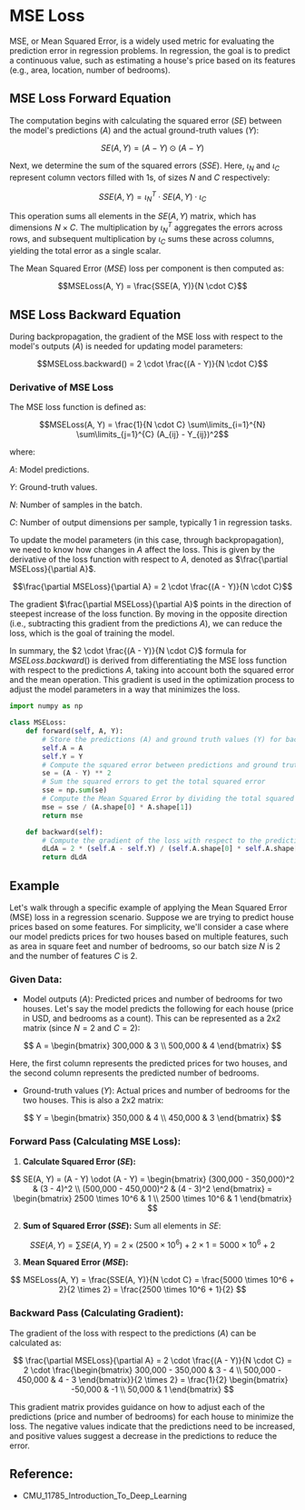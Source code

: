 # MSE Loss

MSE, or Mean Squared Error, is a widely used metric for evaluating the prediction error in regression problems. In regression, the goal is to predict a continuous value, such as estimating a house's price based on its features (e.g., area, location, number of bedrooms).

## MSE Loss Forward Equation

The computation begins with calculating the squared error ($SE$) between the model's predictions ($A$) and the actual ground-truth values ($Y$):

$$SE(A, Y) = (A - Y) \odot (A - Y)$$

Next, we determine the sum of the squared errors ($SSE$). Here, $\iota_N$ and $\iota_C$ represent column vectors filled with 1s, of sizes $N$ and $C$ respectively:

$$SSE(A,Y) = \iota_{N}^{T} \cdot SE(A,Y) \cdot \iota_{C}$$

This operation sums all elements in the $SE(A, Y)$ matrix, which has dimensions $N \times C$. The multiplication by $\iota_{N}^{T}$ aggregates the errors across rows, and subsequent multiplication by $\iota_{C}$ sums these across columns, yielding the total error as a single scalar.

The Mean Squared Error ($MSE$) loss per component is then computed as:

$$MSELoss(A, Y) = \frac{SSE(A, Y)}{N \cdot C}$$

## MSE Loss Backward Equation
During backpropagation, the gradient of the MSE loss with respect to the model's outputs ($A$) is needed for updating model parameters:

$$MSELoss.backward() = 2 \cdot \frac{(A - Y)}{N \cdot C}$$

### Derivative of MSE Loss

The MSE loss function is defined as:

$$MSELoss(A, Y) = \frac{1}{N \cdot C} \sum\limits_{i=1}^{N} \sum\limits_{j=1}^{C} (A_{ij} - Y_{ij})^2$$

where:

$A$: Model predictions.

$Y$: Ground-truth values.

$N$: Number of samples in the batch.

$C$: Number of output dimensions per sample, typically 1 in regression tasks.

To update the model parameters (in this case, through backpropagation), we need to know how changes in $A$ affect the loss. This is given by the derivative of the loss function with respect to $A$, denoted as $\frac{\partial MSELoss}{\partial A}$.

$$\frac{\partial MSELoss}{\partial A} = 2 \cdot \frac{(A - Y)}{N \cdot C}$$

The gradient $\frac{\partial MSELoss}{\partial A}$ points in the direction of steepest increase of the loss function. By moving in the opposite direction (i.e., subtracting this gradient from the predictions $A$), we can reduce the loss, which is the goal of training the model.

In summary, the $2 \cdot \frac{(A - Y)}{N \cdot C}$ formula for $MSELoss.backward()$ is derived from differentiating the MSE loss function with respect to the predictions $A$, taking into account both the squared error and the mean operation. This gradient is used in the optimization process to adjust the model parameters in a way that minimizes the loss.

```python
import numpy as np

class MSELoss:
    def forward(self, A, Y):
        # Store the predictions (A) and ground truth values (Y) for backward computation
        self.A = A
        self.Y = Y
        # Compute the squared error between predictions and ground truth
        se = (A - Y) ** 2
        # Sum the squared errors to get the total squared error
        sse = np.sum(se)
        # Compute the Mean Squared Error by dividing the total squared error by the number of elements
        mse = sse / (A.shape[0] * A.shape[1])
        return mse

    def backward(self):
        # Compute the gradient of the loss with respect to the predictions (A)
        dLdA = 2 * (self.A - self.Y) / (self.A.shape[0] * self.A.shape[1])
        return dLdA

```

## Example

Let's walk through a specific example of applying the Mean Squared Error (MSE) loss in a regression scenario. Suppose we are trying to predict house prices based on some features. For simplicity, we'll consider a case where our model predicts prices for two houses based on multiple features, such as area in square feet and number of bedrooms, so our batch size $N$ is 2 and the number of features $C$ is 2.

### Given Data:

- Model outputs ($A$): Predicted prices and number of bedrooms for two houses. Let's say the model predicts the following for each house (price in USD, and bedrooms as a count). This can be represented as a 2x2 matrix (since $N=2$ and $C=2$):

$$
A = \begin{bmatrix}
300,000 & 3 \\
500,000 & 4
\end{bmatrix}
$$

Here, the first column represents the predicted prices for two houses, and the second column represents the predicted number of bedrooms.

- Ground-truth values ($Y$): Actual prices and number of bedrooms for the two houses. This is also a 2x2 matrix:

$$
Y = \begin{bmatrix}
350,000 & 4 \\
450,000 & 3
\end{bmatrix}
$$

### Forward Pass (Calculating MSE Loss):

1. **Calculate Squared Error ($SE$):**

$$
SE(A, Y) = (A - Y) \odot (A - Y) = \begin{bmatrix}
(300,000 - 350,000)^2 & (3 - 4)^2 \\
(500,000 - 450,000)^2 & (4 - 3)^2
\end{bmatrix} = \begin{bmatrix}
2500 \times 10^6 & 1 \\
2500 \times 10^6 & 1
\end{bmatrix}
$$

2. **Sum of Squared Error ($SSE$):**
   Sum all elements in $SE$:

$$
SSE(A, Y) = \sum SE(A, Y) = 2 \times (2500 \times 10^6) + 2 \times 1 = 5000 \times 10^6 + 2
$$

3. **Mean Squared Error ($MSE$):**

$$
MSELoss(A, Y) = \frac{SSE(A, Y)}{N \cdot C} = \frac{5000 \times 10^6 + 2}{2 \times 2} = \frac{2500 \times 10^6 + 1}{2}
$$

### Backward Pass (Calculating Gradient):

The gradient of the loss with respect to the predictions ($A$) can be calculated as:

$$
\frac{\partial MSELoss}{\partial A} = 2 \cdot \frac{(A - Y)}{N \cdot C} = 2 \cdot \frac{\begin{bmatrix}
300,000 - 350,000 & 3 - 4 \\
500,000 - 450,000 & 4 - 3
\end{bmatrix}}{2 \times 2} = \frac{1}{2} \begin{bmatrix}
-50,000 & -1 \\
50,000 & 1
\end{bmatrix}
$$

This gradient matrix provides guidance on how to adjust each of the predictions (price and number of bedrooms) for each house to minimize the loss. The negative values indicate that the predictions need to be increased, and positive values suggest a decrease in the predictions to reduce the error.

## Reference:

- CMU_11785_Introduction_To_Deep_Learning
